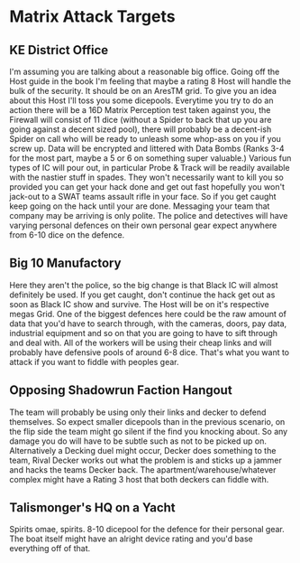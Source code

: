 # Matrix Attack Targets
## KE District Office
I'm assuming you are talking about a reasonable big office. Going off the Host guide in the book I'm feeling that maybe a rating 8 Host will handle the bulk of the security. It should be on an AresTM grid.
To give you an idea about this Host I'll toss you some dicepools. Everytime you try to do an action there will be a 16D Matrix Perception test taken against you, the Firewall will consist of 11 dice (without a Spider to back that up you are going against a decent sized pool), there will probably be a decent-ish Spider on call who will be ready to unleash some whop-ass on you if you screw up.
Data will be encrypted and littered with Data Bombs (Ranks 3-4 for the most part, maybe a 5 or 6 on something super valuable.) Various fun types of IC will pour out, in particular Probe & Track will be readily available with the nastier stuff in spades. They won't necessarily want to kill you so provided you can get your hack done and get out fast hopefully you won't jack-out to a SWAT teams assault rifle in your face. So if you get caught keep going on the hack until your are done. Messaging your team that company may be arriving is only polite.
The police and detectives will have varying personal defences on their own personal gear expect anywhere from 6-10 dice on the defence.
## Big 10 Manufactory
Here they aren't the police, so the big change is that Black IC will almost definitely be used. If you get caught, don't continue the hack get out as soon as Black IC show and survive. The Host will be on it's respective megas Grid.
One of the biggest defences here could be the raw amount of data that you'd have to search through, with the cameras, doors, pay data, industrial equipment and so on that you are going to have to sift through and deal with.
All of the workers will be using their cheap links and will probably have defensive pools of around 6-8 dice. That's what you want to attack if you want to fiddle with peoples gear.
## Opposing Shadowrun Faction Hangout
The team will probably be using only their links and decker to defend themselves. So expect smaller dicepools than in the previous scenario, on the flip side the team might go silent if the find you knocking about. So any damage you do will have to be subtle such as not to be picked up on.
Alternatively a Decking duel might occur, Decker does something to the team, Rival Decker works out what the problem is and sticks up a jammer and hacks the teams Decker back.
The apartment/warehouse/whatever complex might have a Rating 3 host that both deckers can fiddle with.
## Talismonger's HQ on a Yacht
Spirits omae, spirits. 8-10 dicepool for the defence for their personal gear. The boat itself might have an alright device rating and you'd base everything off of that.
